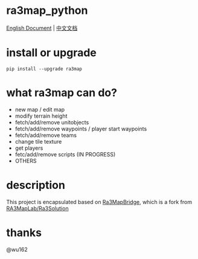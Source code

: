 # ra3map_python
[English Document](https://github.com/dreamness-dnalm/ra3map_python/wiki/1-Home) | [中文文档](https://www.yuque.com/muzeqaq/ra3mapwiki/as3u8wg2spzdypg1)  

# install or upgrade
```shell
pip install --upgrade ra3map
```

# what ra3map can do?
* new map / edit map
* modify terrain height
* fetch/add/remove unitobjects
* fetch/add/remove waypoints / player start waypoints
* fetch/add/remove teams
* change tile texture
* get players
* fetc/add/remove scripts (IN PROGRESS)
* OTHERS

# description
This project is encapsulated based on [Ra3MapBridge](https://github.com/[dreamness-dnalm/Ra3MapBridge](https://github.com/dreamness-dnalm/Ra3MapBridge)), which is a fork from [RA3MapLab/Ra3Solution](https://github.com/[RA3MapLab/Ra3Solution](https://github.com/RA3MapLab/Ra3Solution))  

# thanks
@wu162
